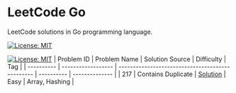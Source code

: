 # LeetCode Go

LeetCode solutions in Go programming language.

[![License: MIT](https://img.shields.io/badge/License-MIT-yellow.svg)](https://github.com/anirudhology/leetcode-go/blob/main/LICENSE)

[![License: MIT](https://img.shields.io/badge/License-MIT-yellow.svg)](https://github.com/anirudhology/leetcode-javascript/blob/main/LICENSE)
| Problem ID | Problem Name       | Solution Source                                  | Difficulty | Tag            |
| ---------- | ------------------ | ------------------------------------------------ | ---------- | -------------- |
| 217        | Contains Duplicate | [Solution](problems/array/contains_duplicate.go) | Easy       | Array, Hashing |